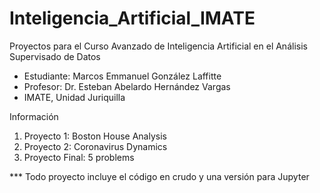 # Inteligencia_Artificial_IMATE

Proyectos para el Curso Avanzado de Inteligencia Artificial en el Análisis Supervisado de Datos
- Estudiante: Marcos Emmanuel González Laffitte
- Profesor: Dr. Esteban Abelardo Hernández Vargas
- IMATE, Unidad Juriquilla

Información
1. Proyecto 1: Boston House Analysis
2. Proyecto 2: Coronavirus Dynamics
3. Proyecto Final: 5 problems

*** Todo proyecto incluye el código en crudo y una versión para Jupyter
